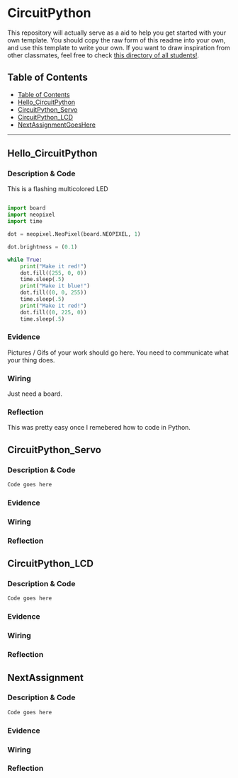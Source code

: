 # CircuitPython
This repository will actually serve as a aid to help you get started with your own template.  You should copy the raw form of this readme into your own, and use this template to write your own.  If you want to draw inspiration from other classmates, feel free to check [this directory of all students!](https://github.com/chssigma/Class_Accounts).
## Table of Contents
* [Table of Contents](#TableOfContents)
* [Hello_CircuitPython](#Hello_CircuitPython)
* [CircuitPython_Servo](#CircuitPython_Servo)
* [CircuitPython_LCD](#CircuitPython_LCD)
* [NextAssignmentGoesHere](#NextAssignment)
---

## Hello_CircuitPython

### Description & Code
This is a flashing multicolored LED

```python

import board
import neopixel
import time

dot = neopixel.NeoPixel(board.NEOPIXEL, 1)

dot.brightness = (0.1)

while True:
    print("Make it red!")
    dot.fill((255, 0, 0))
    time.sleep(.5)
    print("Make it blue!")
    dot.fill((0, 0, 255))
    time.sleep(.5)
    print("Make it red!")
    dot.fill((0, 225, 0))
    time.sleep(.5)

```


### Evidence
Pictures / Gifs of your work should go here.  You need to communicate what your thing does.

### Wiring
Just need a board.

### Reflection
This was pretty easy once I remebered how to code in Python.




## CircuitPython_Servo

### Description & Code

```python
Code goes here

```

### Evidence

### Wiring

### Reflection




## CircuitPython_LCD

### Description & Code

```python
Code goes here

```

### Evidence

### Wiring

### Reflection





## NextAssignment

### Description & Code

```python
Code goes here

```

### Evidence

### Wiring

### Reflection
